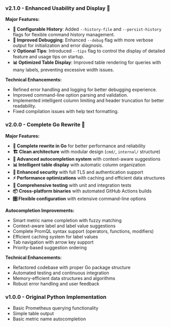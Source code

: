 ### v2.1.0 - Enhanced Usability and Display 🚀
**Major Features:**
- **📝 Configurable History**: Added `--history-file` and `--persist-history` flags for flexible command history management.
- **🐛 Improved Debugging**: Enhanced `--debug` flag with more verbose output for initialization and error diagnosis.
- **💡 Optional Tips**: Introduced `--tips` flag to control the display of detailed feature and usage tips on startup.
- **📊 Optimized Table Display**: Improved table rendering for queries with many labels, preventing excessive width issues.

**Technical Enhancements:**
- Refined error handling and logging for better debugging experience.
- Improved command-line option parsing and validation.
- Implemented intelligent column limiting and header truncation for better readability.
- Fixed compilation issues with help text formatting.

### v2.0.0 - Complete Go Rewrite 🚀
**Major Features:**
- **🔄 Complete rewrite in Go** for better performance and reliability
- **🏗️ Clean architecture** with modular design (`cmd/`, `internal/` structure)
- **🔧 Advanced autocompletion system** with context-aware suggestions
- **📊 Intelligent table display** with automatic column organization
- **🔐 Enhanced security** with full TLS and authentication support
- **⚡ Performance optimizations** with caching and efficient data structures
- **🧪 Comprehensive testing** with unit and integration tests
- **📦 Cross-platform binaries** with automated GitHub Actions builds
- **🎛️ Flexible configuration** with extensive command-line options

**Autocompletion Improvements:**
- Smart metric name completion with fuzzy matching
- Context-aware label and label value suggestions
- Complete PromQL syntax support (operators, functions, modifiers)
- Efficient caching system for label values
- Tab navigation with arrow key support
- Priority-based suggestion ordering

**Technical Enhancements:**
- Refactored codebase with proper Go package structure
- Automated testing and continuous integration
- Memory-efficient data structures and algorithms
- Robust error handling and user feedback

### v1.0.0 - Original Python Implementation
- Basic Prometheus querying functionality
- Simple table output
- Basic metric name autocompletion
